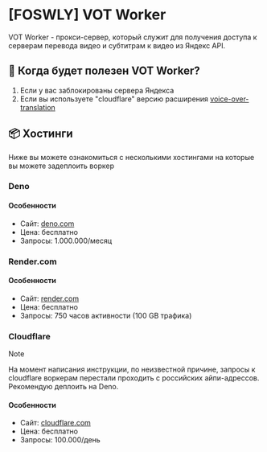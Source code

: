 # [FOSWLY] VOT Worker

VOT Worker - прокси-cервер, который служит для получения доступа к серверам перевода видео и субтитрам к видео из Яндекс API.

## 📖 Когда будет полезен VOT Worker?

1. Если у вас заблокированы сервера Яндекса
2. Если вы используете "cloudflare" версию расширения [voice-over-translation](https://github.com/ilyhalight/voice-over-translation)

## 📦 Хостинги

Ниже вы можете ознакомиться с несколькими хостингами на которые вы можете задеплоить воркер

### Deno

#### Особенности

- Сайт: [deno.com](https://deno.com)
- Цена: бесплатно
- Запросы: 1.000.000/месяц

### Render.com

#### Особенности

- Сайт: [render.com](https://render.com)
- Цена: бесплатно
- Запросы: 750 часов активности (100 GB трафика)

### Cloudflare

> [!NOTE]
> На момент написания инструкции, по неизвестной причине, запросы к cloudflare воркерам перестали проходить с российских айпи-адрессов. Рекомендую деплоить на Deno.

#### Особенности

- Сайт: [cloudflare.com](https://cloudflare.com)
- Цена: бесплатно
- Запросы: 100.000/день